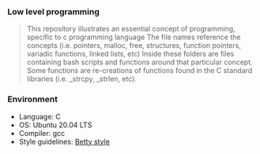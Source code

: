 ### Low level programming

> This repository illustrates an essential concept of programming, specific to
> c programming language The file names reference the concepts (i.e. pointers,
> malloc, free, structures, function pointers, variadic functions, linked lists,
> etc) Inside these folders are files containing bash scripts and functions around
> that particular concept. Some functions are re-creations of functions found
> in the C standard libraries (i.e. _strcpy, _strlen, etc).

### Environment

- Language: C   
- OS: Ubuntu 20.04 LTS   
- Compiler: gcc   
- Style guidelines: [Betty style](https://github.com/alx-tools/Betty/wiki "Betty style rules")
